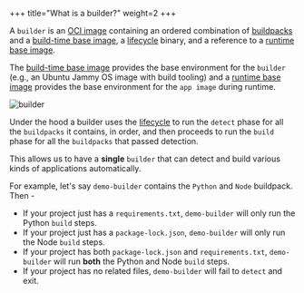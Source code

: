 +++
title="What is a builder?"
weight=2
+++

A `builder` is an [OCI image](https://github.com/opencontainers/image-spec) containing
an ordered combination of [buildpacks][buildpack] and
a [build-time base image], a [lifecycle] binary, and a reference to a [runtime base image].

<!--more-->

The [build-time base image] provides the base environment for the `builder`
(e.g., an Ubuntu Jammy OS image with build tooling) and
a [runtime base image] provides the base environment for the `app image` during runtime.

![builder](/docs/for-app-developers/concepts/builder.svg)

Under the hood a builder uses the [lifecycle] to run the `detect` phase for all the `buildpacks` it contains, in order,
and then proceeds to run the `build` phase for all the `buildpacks` that passed detection.

This allows us to have a **single** `builder` that can detect and build various kinds of applications automatically.

For example, let's say `demo-builder` contains the `Python` and `Node` buildpack. Then -

- If your project just has a `requirements.txt`, `demo-builder` will only run the Python `build` steps.
- If your project just has a `package-lock.json`, `demo-builder` will only run the Node `build` steps.
- If your project has both `package-lock.json` and `requirements.txt`, `demo-builder` will run **both** the Python and Node `build` steps.
- If your project has no related files, `demo-builder` will fail to `detect` and exit.

[build-time base image]: /docs/for-app-developers/concepts/base-images/build/
[buildpack]: /docs/for-app-developers/concepts/buildpack/
[lifecycle]: /docs/for-platform-operators/concepts/lifecycle/
[runtime base image]: /docs/for-app-developers/concepts/base-images/run/
